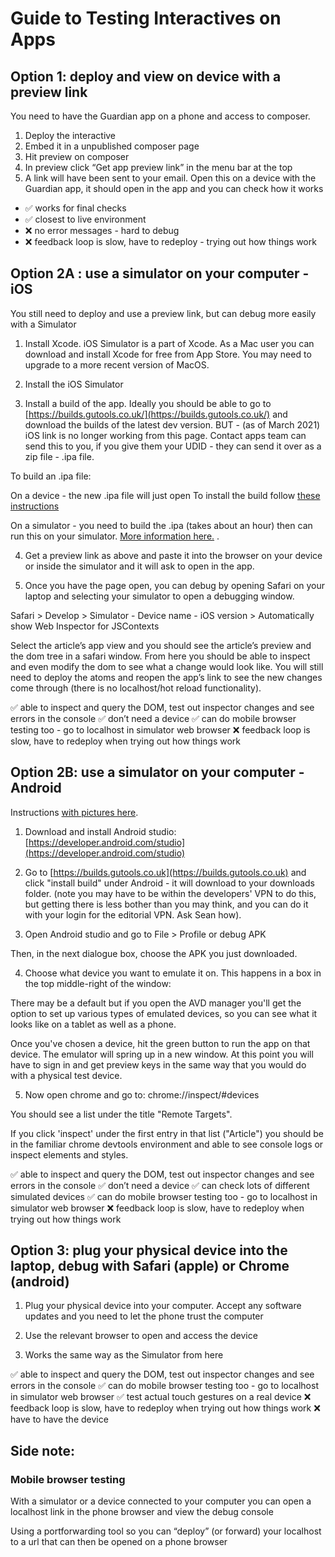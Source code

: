 Guide to Testing Interactives on Apps
=====================================


## Option 1: deploy and view on device with a preview link 
 
You need to have the Guardian app on a phone and access to composer.

1. Deploy the interactive
2. Embed it in a unpublished composer page 
3. Hit preview on composer 
4. In preview click “Get app preview link” in the menu bar at the top 
5. A link will have been sent to your email. Open this on a device with the Guardian app, it should open in the app and you can check how it works 

- ✅ works for final checks 
- ✅ closest to live environment
- ❌ no error messages - hard to debug
- ❌ feedback loop is slow, have to redeploy - trying out how things work



## Option 2A : use a simulator on your computer - iOS 

You still need to deploy and use a preview link, but can debug more easily with a Simulator 

1. Install Xcode. iOS Simulator is a part of Xcode. As a Mac user you can download and install Xcode for free from App Store. You may need to upgrade to a more recent version of MacOS. 

2. Install the iOS Simulator 

3. Install a build of the app. Ideally you should be able to go to [https://builds.gutools.co.uk/](https://builds.gutools.co.uk/) and download the builds of the latest dev version.
  BUT - (as of March 2021) iOS link is no longer working from this page. Contact apps team can send this to you, if you give them your UDID - they can send it     over as a zip file - .ipa file.

To build an .ipa file: 

On a device - the new .ipa file will just open
To install the build follow [these instructions](https://codeburst.io/latest-itunes-12-7-removed-the-apps-option-how-to-install-ipa-on-the-device-3c7d4a2bc788?gi=5439d1ba0757 )


On a simulator - you need to build the .ipa (takes about an hour) then can run this on your simulator. [More information here.](https://stackoverflow.com/questions/517463/how-can-i-install-a-ipa-file-to-my-iphone-simulator#:~:text=You%20cannot%20run%20an%20ipa,the%20simulator%20on%20their%20machine)
.

4. Get a preview link as above and paste it into the browser on your device or inside the simulator and it will ask to open in the app.


5. Once you have the page open, you can debug by opening Safari on your laptop and selecting your simulator to open a debugging window.

Safari > Develop > Simulator - Device name - iOS version > Automatically show Web Inspector for JSContexts 

Select the article’s app view and you should see the article’s preview and the dom tree in a safari window. From here you should be able to inspect and even modify the dom to see what a change would look like. You will still need to deploy the atoms and reopen the app’s link to see the new changes come through (there is no localhost/hot reload functionality).


✅ able to inspect and query the DOM, test out inspector changes and see errors in the console
✅ don’t need a device
✅ can do mobile browser testing too - go to localhost in simulator web browser
❌ feedback loop is slow, have to redeploy when trying out how things work


## Option 2B: use a simulator on your computer - Android 

Instructions [with pictures here](https://docs.google.com/document/d/18XaqGm_A6kQGIjTz7adHwwUJ6vY6l_DOkAevasi95UU/edit). 

1. Download and install Android studio: [https://developer.android.com/studio](https://developer.android.com/studio)

2. Go to [https://builds.gutools.co.uk](https://builds.gutools.co.uk) and click "install build" under Android - it will download to your downloads folder. (note you may have to be within the developers' VPN to do this, but getting there is less bother than you may think, and you can do it with your login for the editorial VPN. Ask Sean how).

3. Open Android studio and go to File > Profile or debug APK

Then, in the next dialogue box, choose the APK you just downloaded.

4. Choose what device you want to emulate it on. This happens in a box in the top middle-right of the window:

There may be a default but if you open the AVD manager you'll get the option to set up various types of emulated devices, so you can see what it looks like on a tablet as well as a phone. 

Once you've chosen a device, hit the green button to run the app on that device. The emulator will spring up in a new window. At this point you will have to sign in and get preview keys in the same way that you would do with a physical test device. 

5. Now open chrome and go to:  chrome://inspect/#devices

You should see a list under the title "Remote Targets".

If you click 'inspect' under the first entry in that list ("Article") you should be in the familiar chrome devtools environment and able to see console logs or inspect elements and styles.


✅ able to inspect and query the DOM, test out inspector changes and see errors in the console
✅ don’t need a device
✅ can check lots of different simulated devices
✅ can do mobile browser testing too - go to localhost in simulator web browser
❌ feedback loop is slow, have to redeploy when trying out how things work


## Option 3: plug your physical device into the laptop, debug with Safari (apple) or Chrome (android)

1. Plug your physical device into your computer. Accept any software updates and you need to let the phone trust the computer 

2. Use the relevant browser to open and access the device 

3. Works the same way as the Simulator from here 

✅ able to inspect and query the DOM, test out inspector changes and see errors in the console
✅ can do mobile browser testing too - go to localhost in simulator web browser
✅ test actual touch gestures on a real device 
❌ feedback loop is slow, have to redeploy when trying out how things work
❌ have to have the device


## Side note: 
### Mobile browser testing 

With a simulator or a device connected to your computer you can open a localhost link in the phone browser and view the debug console 

Using a portforwarding tool so you can “deploy” (or forward) your localhost to a url that can then be opened on a phone browser 


